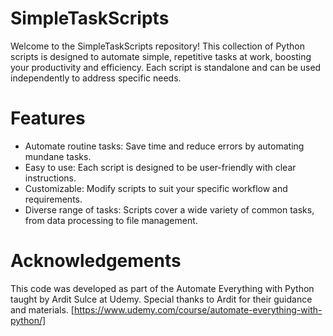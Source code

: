 # SimpleTaskScripts

Welcome to the SimpleTaskScripts repository! This collection of Python scripts is designed to automate simple, repetitive tasks at work, boosting your productivity and efficiency. Each script is standalone and can be used independently to address specific needs.


# Features

- Automate routine tasks: Save time and reduce errors by automating mundane tasks.
- Easy to use: Each script is designed to be user-friendly with clear instructions.
- Customizable: Modify scripts to suit your specific workflow and requirements.
- Diverse range of tasks: Scripts cover a wide variety of common tasks, from data processing to file management.

# Acknowledgements

This code was developed as part of the Automate Everything with Python taught by Ardit Sulce at Udemy. Special thanks to Ardit for their guidance and materials.
[https://www.udemy.com/course/automate-everything-with-python/]

